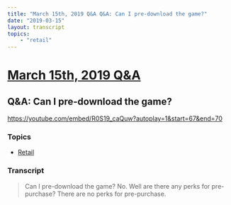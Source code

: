 ```yaml
---
title: "March 15th, 2019 Q&A Q&A: Can I pre-download the game?"
date: "2019-03-15"
layout: transcript
topics:
    - "retail"
---
```

# [March 15th, 2019 Q&A](../2019-03-15.md)
## Q&A: Can I pre-download the game?
https://youtube.com/embed/R0S19_caQuw?autoplay=1&start=67&end=70

### Topics
* [Retail](../topics/retail.md)

### Transcript

> Can I pre-download the game? No. Well are there any perks for pre-purchase? There are no perks for pre-purchase.

